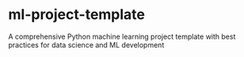 # ml-project-template
A comprehensive Python machine learning project template with best practices for data science and ML development
